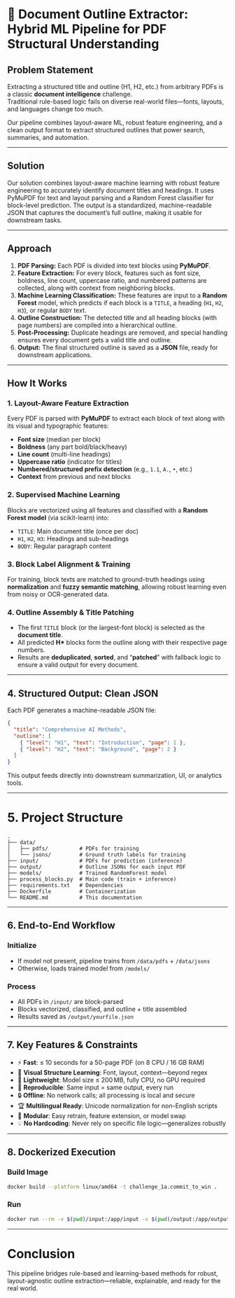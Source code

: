 # 📄 Document Outline Extractor: Hybrid ML Pipeline for PDF Structural Understanding

## Problem Statement
Extracting a structured title and outline (H1, H2, etc.) from arbitrary PDFs is a classic **document intelligence** challenge.  
Traditional rule-based logic fails on diverse real-world files—fonts, layouts, and languages change too much.

Our pipeline combines layout-aware ML, robust feature engineering, and a clean output format to extract structured outlines that power search, summaries, and automation.

---

## Solution
Our solution combines layout-aware machine learning with robust feature engineering to accurately identify document titles and headings. It uses PyMuPDF for text and layout parsing and a Random Forest classifier for block-level prediction. The output is a standardized, machine-readable JSON that captures the document’s full outline, making it usable for downstream tasks.

---

## Approach

1. **PDF Parsing:** Each PDF is divided into text blocks using **PyMuPDF**.
2. **Feature Extraction:** For every block, features such as font size, boldness, line count, uppercase ratio, and numbered patterns are collected, along with context from neighboring blocks.
3. **Machine Learning Classification:** These features are input to a **Random Forest** model, which predicts if each block is a `TITLE`, a heading (`H1`, `H2`, `H3`), or regular `BODY` text.
4. **Outline Construction:** The detected title and all heading blocks (with page numbers) are compiled into a hierarchical outline.
5. **Post-Processing:** Duplicate headings are removed, and special handling ensures every document gets a valid title and outline.
6. **Output:** The final structured outline is saved as a **JSON** file, ready for downstream applications.

---

## How It Works

### 1. Layout-Aware Feature Extraction
Every PDF is parsed with **PyMuPDF** to extract each block of text along with its visual and typographic features:
- **Font size** (median per block)
- **Boldness** (any part bold/black/heavy)
- **Line count** (multi-line headings)
- **Uppercase ratio** (indicator for titles)
- **Numbered/structured prefix detection** (e.g., `1.1`, `A.`, `•`, etc.)
- **Context** from previous and next blocks

### 2. Supervised Machine Learning
Blocks are vectorized using all features and classified with a **Random Forest model** (via scikit-learn) into:
- `TITLE`: Main document title (once per doc)
- `H1`, `H2`, `H3`: Headings and sub-headings
- `BODY`: Regular paragraph content

### 3. Block Label Alignment & Training
For training, block texts are matched to ground-truth headings using **normalization** and **fuzzy semantic matching**, allowing robust learning even from noisy or OCR-generated data.

### 4. Outline Assembly & Title Patching
- The first `TITLE` block (or the largest-font block) is selected as the **document title**.
- All predicted **H\*** blocks form the outline along with their respective page numbers.
- Results are **deduplicated**, **sorted**, and “**patched**” with fallback logic to ensure a valid output for every document.

---

## 4. Structured Output: Clean JSON
Each PDF generates a machine-readable JSON file:

```json
{
  "title": "Comprehensive AI Methods",
  "outline": [
    { "level": "H1", "text": "Introduction", "page": 1 },
    { "level": "H2", "text": "Background", "page": 2 }
  ]
}
```
This output feeds directly into downstream summarization, UI, or analytics tools.

---

# 5. Project Structure
```
.
├── data/
│   ├── pdfs/          # PDFs for training
│   └── jsons/         # Ground truth labels for training
├── input/             # PDFs for prediction (inference)
├── output/            # Outline JSONs for each input PDF
├── models/            # Trained RandomForest model
├── process_blocks.py  # Main code (train + inference)
├── requirements.txt   # Dependencies
├── Dockerfile         # Containerization
└── README.md          # This documentation
```

---

## 6. End-to-End Workflow

### Initialize
- If model not present, pipeline trains from `/data/pdfs` + `/data/jsons`
- Otherwise, loads trained model from `/models/`

### Process
- All PDFs in `/input/` are block-parsed
- Blocks vectorized, classified, and outline + title assembled
- Results saved as `/output/yourfile.json`

---

## 7. Key Features & Constraints
- ⚡ **Fast**: ≤ 10 seconds for a 50-page PDF (on 8 CPU / 16 GB RAM)
- 🧠 **Visual Structure Learning**: Font, layout, context—beyond regex
- 🚀 **Lightweight**: Model size ≤ 200 MB, fully CPU, no GPU required
- 🔁 **Reproducible**: Same input = same output, every run
- 🔒 **Offline**: No network calls; all processing is local and secure
- 🏆 **Multilingual Ready**: Unicode normalization for non-English scripts
- 🧩 **Modular**: Easy retrain, feature extension, or model swap
- 💡 **No Hardcoding**: Never rely on specific file logic—generalizes robustly

---

## 8. Dockerized Execution

### Build Image
```bash
docker build --platform linux/amd64 -t challenge_1a.commit_to_win .
```
### Run 
```bash
docker run --rm -v $(pwd)/input:/app/input -v $(pwd)/output:/app/output --network none challenge_1a.commit_to_win
```

---

# Conclusion
This pipeline bridges rule-based and learning-based methods for robust, layout-agnostic outline extraction—reliable, explainable, and ready for the real world.
